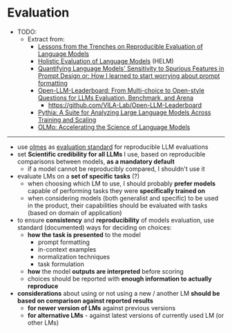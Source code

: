 # Evaluation

- TODO:
    - Extract from:
        - [Lessons from the Trenches on Reproducible Evaluation of Language Models](https://www.semanticscholar.org/paper/Lessons-from-the-Trenches-on-Reproducible-of-Models-Biderman-Schoelkopf/dfa0de5cae63eacd675339fc81b13479c51bb153)
        - [Holistic Evaluation of Language Models](https://www.semanticscholar.org/paper/Holistic-Evaluation-of-Language-Models-Liang-Bommasani/ce913026f693101e54d3ab9152e107034d81fce1) (HELM)
        - [Quantifying Language Models' Sensitivity to Spurious Features in Prompt Design or: How I learned to start worrying about prompt formatting](https://www.semanticscholar.org/paper/Quantifying-Language-Models'-Sensitivity-to-in-or%3A-Sclar-Choi/17a6116e5bbd8b87082cbb2e795885567300c483)
        - [Open-LLM-Leaderboard: From Multi-choice to Open-style Questions for LLMs Evaluation, Benchmark, and Arena](https://arxiv.org/abs/2406.07545)
            - https://github.com/VILA-Lab/Open-LLM-Leaderboard
        - [Pythia: A Suite for Analyzing Large Language Models Across Training and Scaling](https://www.semanticscholar.org/paper/Pythia%3A-A-Suite-for-Analyzing-Large-Language-Models-Biderman-Schoelkopf/be55e8ec4213868db08f2c3168ae666001bea4b8)
        - [OLMo: Accelerating the Science of Language Models](https://www.semanticscholar.org/paper/OLMo%3A-Accelerating-the-Science-of-Language-Models-Groeneveld-Beltagy/ac45bbf9940512d9d686cf8cd3a95969bc313570)

---

- use [olmes](http://localhost:3000/ai-tools/LLM/evaluation/olmes) as [evaluation standard](/ai-tools/LLM/evaluation/olmes#olmes-llm-evaluation-standard-v01) for reproducible LLM evaluations
- set **Scientific credibility for all LLMs** I use, based on reproducible comparisons between models, **as a mandatory default**
    - if a model cannot be reproducibly compared, I shouldn't use it
- evaluate LMs on a **set of specific tasks** (?)
    - when choosing which LM to use, I should probably **prefer models** capable of performing tasks they were **specifically trained on**
    - when considering models (both generalist and specific) to be used in the product, their capabilities should be evaluated with tasks (based on domain of application)
- to ensure **consistency** and **reproducibility** of models evaluation, use standard (documented) ways for deciding on choices:
    - **how the task is presented** to the model
        - prompt formatting
        - in-context examples
        - normalization techniques
        - task formulation
    - **how** the model **outputs are interpreted** before scoring
    - choices should be reported with **enough information to actually reproduce**
- **considerations** about using or not using a new / another LM **should be based on comparison against reported results**
    - **for newer version of LMs** against previous versions
    - **for alternative LMs** - against latest versions of currently used LM (or other LMs)
